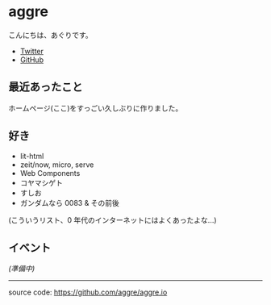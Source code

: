 # aggre

こんにちは、あぐりです。

- [Twitter](//twitter.com/aggre_)
- [GitHub](//github.com/aggre)

## 最近あったこと

ホームページ(ここ)をすっごい久しぶりに作りました。

## 好き

- lit-html
- zeit/now, micro, serve
- Web Components
- コヤマシゲト
- すしお
- ガンダムなら 0083 & その前後

(こういうリスト、0 年代のインターネットにはよくあったよな...)

## イベント

_(準備中)_

---

source code: https://github.com/aggre/aggre.io
